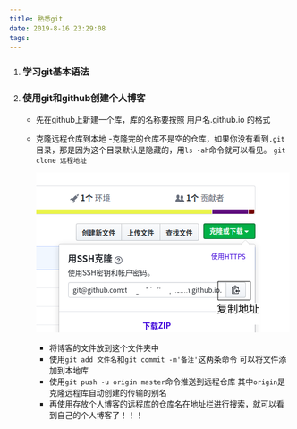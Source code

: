 ```yaml
---
title: 熟悉git
date: 2019-8-16 23:29:08
tags:
---
```

1. ### 学习git基本语法

2. ### 使用git和github创建个人博客
    - 先在github上新建一个库，库的名称要按照   用户名.github.io   的格式
    - 克隆远程仓库到本地
        -克隆完的仓库不是空的仓库，如果你没有看到`.git`目录，那是因为这个目录默认是隐藏的，用`ls -ah`命令就可以看见。
    `git clone 远程地址`

      ![图](/assets/img/20190816/dz.png)

      - 将博客的文件放到这个文件夹中
      - 使用`git add 文件名`和`git commit -m'备注'`这两条命令 可以将文件添加到本地库
      - 使用`git push -u origin master`命令推送到远程仓库
      其中`origin`是克隆远程库自动创建的传输的别名
      - 再使用存放个人博客的远程库的仓库名在地址栏进行搜索，就可以看到自己的个人博客了！！！